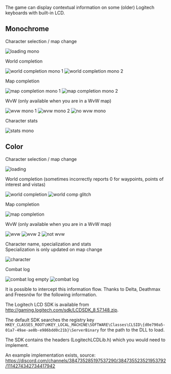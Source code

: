 The game can display contextual information on some (older) Logitech keyboards with built-in LCD.

## Monochrome

Character selection / map change

![loading mono](https://github.com/sliekens/gw2sdk/assets/1583241/fcf850a6-17be-4445-b7a0-9fad0ca87a69)

World completion

![world completion mono 1](https://github.com/sliekens/gw2sdk/assets/1583241/098f8025-2391-4136-9a15-5afed2eaf466)
![world completion mono 2](https://github.com/sliekens/gw2sdk/assets/1583241/ecb0082f-fbc9-441f-9fe4-23c458b300f4)

Map completion

![map completion mono 1](https://github.com/sliekens/gw2sdk/assets/1583241/165a46bd-79e3-41ed-80e7-f421251f2209)
![map completion mono 2](https://github.com/sliekens/gw2sdk/assets/1583241/6f8fcaf1-9967-4e3f-a13b-a0578af9e235)

WvW (only available when you are in a WvW map)

![wvw mono 1](https://github.com/sliekens/gw2sdk/assets/1583241/ccf910e4-ce1d-4e16-921d-e65f318faad7)
![wvw mono 2](https://github.com/sliekens/gw2sdk/assets/1583241/bb5612a1-aa3e-46cc-ace1-b1b360ec168e)
![no wvw mono](https://github.com/sliekens/gw2sdk/assets/1583241/ac483386-5bba-4d18-a212-dd61c047a6d1)

Character stats

![stats mono](https://github.com/sliekens/gw2sdk/assets/1583241/0b90c8fd-959f-44aa-a87c-77253152e183)

## Color

Character selection / map change

![loading](https://github.com/sliekens/gw2sdk/assets/1583241/58d481b7-413c-43e8-a5e8-100c1d4f00b9)

World completion (sometimes incorrectly reports 0 for waypoints, points of interest and vistas)

![world completion](https://github.com/sliekens/gw2sdk/assets/1583241/945de145-fb3d-4bba-8f06-231b39cb81ea)
![world comp glitch](https://github.com/sliekens/gw2sdk/assets/1583241/98eab08e-2db4-4f9b-b37b-506c73292d4e)

Map completion

![map completion](https://github.com/sliekens/gw2sdk/assets/1583241/c5608f1a-f08a-4b34-9eb7-ebe21dc0f08a)

WvW (only available when you are in a WvW map)

![wvw](https://github.com/sliekens/gw2sdk/assets/1583241/8a52d851-2d47-4d4c-be93-eab7feebe712)
![wvw 2](https://github.com/sliekens/gw2sdk/assets/1583241/a061f97a-7d3a-409a-8340-9cbdaa1e024e)
![not wvw](https://github.com/sliekens/gw2sdk/assets/1583241/0f7f7961-99fb-4a20-a43f-cdd0412814c1)

Character name, specialization and stats  
Specialization is only updated on map change

![character](https://github.com/sliekens/gw2sdk/assets/1583241/02b77518-6293-4f0e-9002-165a58348f9d)

Combat log

![combat log empty](https://github.com/sliekens/gw2sdk/assets/1583241/22bda44c-f977-4b6b-92c6-92463b7f1cb0)
![combat log](https://github.com/sliekens/gw2sdk/assets/1583241/d7da08bf-4edf-448c-9c47-a12f155f92fa)

It is possible to intercept this information flow. Thanks to Delta, Deathmax and Freesnöw for the following information.

The Logitech LCD SDK is available from <http://gaming.logitech.com/sdk/LCDSDK_8.57.148.zip>.

The default SDK searches the registry key `HKEY_CLASSES_ROOT\HKEY_LOCAL_MACHINE\SOFTWARE\Classes\CLSID\{d0e790a5-01a7-49ae-ae0b-e986bdd0c21b}\ServerBinary` for the path to the DLL to load. 

The SDK contains the headers (LogitechLCDLib.h) which you would need to implement.

An example implementation exists, source: <https://discord.com/channels/384735285197537290/384735523521953792/1114274342734417942>